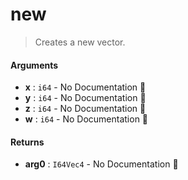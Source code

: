 # new

>  Creates a new vector.

#### Arguments

- **x** : `i64` \- No Documentation 🚧
- **y** : `i64` \- No Documentation 🚧
- **z** : `i64` \- No Documentation 🚧
- **w** : `i64` \- No Documentation 🚧

#### Returns

- **arg0** : `I64Vec4` \- No Documentation 🚧